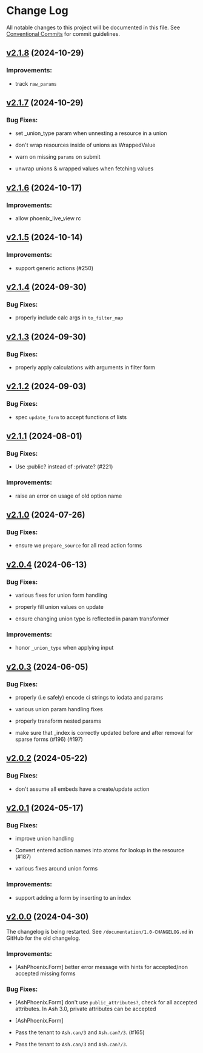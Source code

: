 # Change Log

All notable changes to this project will be documented in this file.
See [Conventional Commits](Https://conventionalcommits.org) for commit guidelines.

<!-- changelog -->

## [v2.1.8](https://github.com/ash-project/ash_phoenix/compare/v2.1.7...v2.1.8) (2024-10-29)




### Improvements:

* track `raw_params`

## [v2.1.7](https://github.com/ash-project/ash_phoenix/compare/v2.1.6...v2.1.7) (2024-10-29)




### Bug Fixes:

* set _union_type param when unnesting a resource in a union

* don't wrap resources inside of unions as WrappedValue

* warn on missing `params` on submit

* unwrap unions & wrapped values when fetching values

## [v2.1.6](https://github.com/ash-project/ash_phoenix/compare/v2.1.5...v2.1.6) (2024-10-17)




### Improvements:

* allow phoenix_live_view rc

## [v2.1.5](https://github.com/ash-project/ash_phoenix/compare/v2.1.4...v2.1.5) (2024-10-14)




### Improvements:

* support generic actions (#250)

## [v2.1.4](https://github.com/ash-project/ash_phoenix/compare/v2.1.3...v2.1.4) (2024-09-30)




### Bug Fixes:

* properly include calc args in `to_filter_map`

## [v2.1.3](https://github.com/ash-project/ash_phoenix/compare/v2.1.2...v2.1.3) (2024-09-30)




### Bug Fixes:

* properly apply calculations with arguments in filter form

## [v2.1.2](https://github.com/ash-project/ash_phoenix/compare/v2.1.1...v2.1.2) (2024-09-03)




### Bug Fixes:

* spec `update_form` to accept functions of lists

## [v2.1.1](https://github.com/ash-project/ash_phoenix/compare/v2.1.0...v2.1.1) (2024-08-01)




### Bug Fixes:

* Use :public? instead of :private? (#221)

### Improvements:

* raise an error on usage of old option name

## [v2.1.0](https://github.com/ash-project/ash_phoenix/compare/v2.0.4...v2.1.0) (2024-07-26)




### Bug Fixes:

* ensure we `prepare_source` for all read action forms

## [v2.0.4](https://github.com/ash-project/ash_phoenix/compare/v2.0.3...v2.0.4) (2024-06-13)




### Bug Fixes:

* various fixes for union form handling

* properly fill union values on update

* ensure changing union type is reflected in param transformer

### Improvements:

* honor `_union_type` when applying input

## [v2.0.3](https://github.com/ash-project/ash_phoenix/compare/v2.0.2...v2.0.3) (2024-06-05)




### Bug Fixes:

* properly (i.e safely) encode ci strings to iodata and params

* various union param handling fixes

* properly transform nested params

* make sure that _index is correctly updated before and after removal for sparse forms (#196) (#197)

## [v2.0.2](https://github.com/ash-project/ash_phoenix/compare/v2.0.1...v2.0.2) (2024-05-22)




### Bug Fixes:

* don't assume all embeds have a create/update action

## [v2.0.1](https://github.com/ash-project/ash_phoenix/compare/v2.0.0...v2.0.1) (2024-05-17)




### Bug Fixes:

* improve union handling

* Convert entered action names into atoms for lookup in the resource (#187)

* various fixes around union forms

### Improvements:

* support adding a form by inserting to an index

## [v2.0.0](https://github.com/ash-project/ash_phoenix/compare/v2.0.0...v1.3.4) (2024-04-30)

The changelog is being restarted. See `/documentation/1.0-CHANGELOG.md` in GitHub for the old changelog.

### Improvements:

- [AshPhoenix.Form] better error message with hints for accepted/non accepted missing forms

### Bug Fixes:

- [AshPhoenix.Form] don't use `public_attributes?`, check for all accepted attributes. In Ash 3.0, private attributes can be accepted
- [AshPhoenix.Form]

- Pass the tenant to `Ash.can/3` and `Ash.can?/3`. (#165)

- Pass the tenant to `Ash.can/3` and `Ash.can?/3`.
